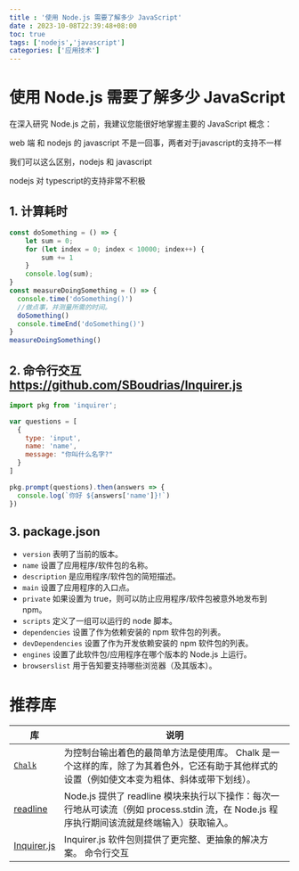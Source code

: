 ```yaml
---
title : '使用 Node.js 需要了解多少 JavaScript'
date : 2023-10-08T22:39:48+08:00
toc: true
tags: ['nodejs','javascript']
categories: ['应用技术']
---
```

# 使用 Node.js 需要了解多少 JavaScript

在深入研究 Node.js 之前，我建议您能很好地掌握主要的 JavaScript 概念：

web 端 和 nodejs 的 javascript 不是一回事，两者对于javascript的支持不一样

我们可以这么区别，nodejs 和 javascript

nodejs 对 typescript的支持非常不积极

## 1. 计算耗时

```js
const doSomething = () => {
    let sum = 0;
    for (let index = 0; index < 10000; index++) {
        sum += 1
    }
    console.log(sum);
}
const measureDoingSomething = () => {
  console.time('doSomething()')
  //做点事，并测量所需的时间。
  doSomething()
  console.timeEnd('doSomething()')
}
measureDoingSomething()
```

## 2. 命令行交互 https://github.com/SBoudrias/Inquirer.js
```js
import pkg from 'inquirer';

var questions = [
  {
    type: 'input',
    name: 'name',
    message: "你叫什么名字?"
  }
]

pkg.prompt(questions).then(answers => {
  console.log(`你好 ${answers['name']}!`)
})
```
## 3. package.json

+ `version` 表明了当前的版本。
+ `name` 设置了应用程序/软件包的名称。
+ `description` 是应用程序/软件包的简短描述。
+ `main` 设置了应用程序的入口点。
+ `private` 如果设置为 true，则可以防止应用程序/软件包被意外地发布到 npm。
+ `scripts` 定义了一组可以运行的 node 脚本。
+ `dependencies` 设置了作为依赖安装的 npm 软件包的列表。
+ `devDependencies` 设置了作为开发依赖安装的 npm 软件包的列表。
+ `engines` 设置了此软件包/应用程序在哪个版本的 Node.js 上运行。
+ `browserslist` 用于告知要支持哪些浏览器（及其版本）。

# 推荐库
|库|说明|
|--|---|
|[`Chalk`](https://github.com/chalk/chalk)|为控制台输出着色的最简单方法是使用库。 Chalk 是一个这样的库，除了为其着色外，它还有助于其他样式的设置（例如使文本变为粗体、斜体或带下划线）。|
|[readline](http://nodejs.cn/api/readline.html)|Node.js 提供了 readline 模块来执行以下操作：每次一行地从可读流（例如 process.stdin 流，在 Node.js 程序执行期间该流就是终端输入）获取输入。|
|[Inquirer.js](https://github.com/SBoudrias/Inquirer.js)|Inquirer.js 软件包则提供了更完整、更抽象的解决方案。 命令行交互|